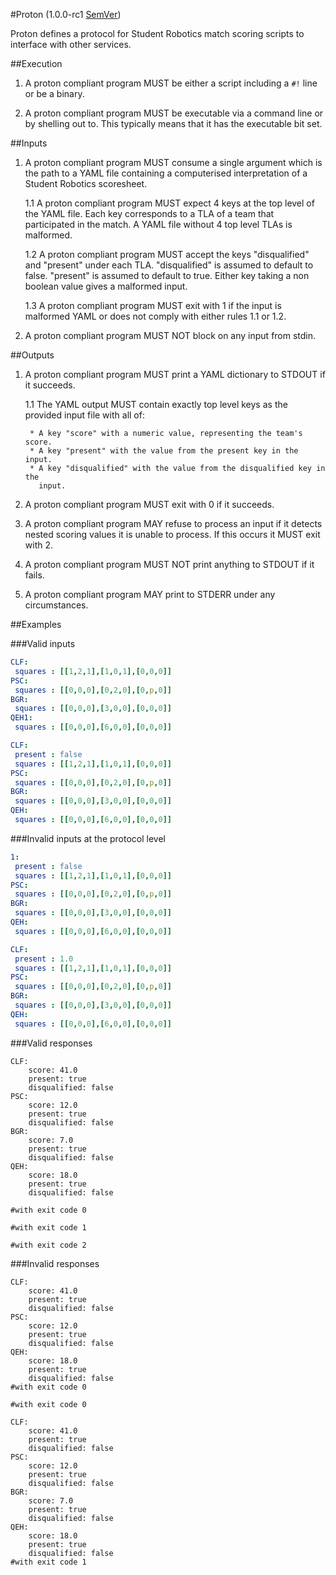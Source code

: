 #Proton (1.0.0-rc1 [SemVer](http://semver.org/))

Proton defines a protocol for Student Robotics match scoring scripts to
interface with other services.

##Execution

1. A proton compliant program MUST be either a script including a `#!` line
   or be a binary.

2. A proton compliant program MUST be executable via a command line or by
   shelling out to. This typically means that it has the executable bit set.

##Inputs

1. A proton compliant program MUST consume a single argument which is the
   path to a YAML file containing a computerised interpretation of a Student
   Robotics scoresheet.

    1.1 A proton compliant program MUST expect 4 keys at the top level of the
        YAML file. Each key corresponds to a TLA of a team that participated in the
        match. A YAML file without 4 top level TLAs is malformed.

    1.2 A proton compliant program MUST accept the keys "disqualified" and
        "present" under each TLA. "disqualified" is assumed to default to false.
        "present" is assumed to default to true. Either key taking a non
        boolean value gives a malformed input.

    1.3 A proton compliant program MUST exit with 1 if the input is malformed
        YAML or does not comply with either rules 1.1 or 1.2.

2. A proton compliant program MUST NOT block on any input from stdin.

##Outputs

1. A proton compliant program MUST print a YAML dictionary to STDOUT if it
   succeeds.

    1.1 The YAML output MUST contain exactly top level keys as the provided
        input file with all of:

        * A key "score" with a numeric value, representing the team's score.
        * A key "present" with the value from the present key in the input.
        * A key "disqualified" with the value from the disqualified key in the
          input.

2. A proton compliant program MUST exit with 0 if it succeeds.

3. A proton compliant program MAY refuse to process an input if it detects
   nested scoring values it is unable to process. If this occurs it MUST
   exit with 2.

4. A proton compliant program MUST NOT print anything to STDOUT if it fails.

5. A proton compliant program MAY print to STDERR under any circumstances.


##Examples

###Valid inputs

```yaml
CLF:
 squares : [[1,2,1],[1,0,1],[0,0,0]]
PSC:
 squares : [[0,0,0],[0,2,0],[0,p,0]]
BGR:
 squares : [[0,0,0],[3,0,0],[0,0,0]]
QEH1:
 squares : [[0,0,0],[6,0,0],[0,0,0]]
```

```yaml
CLF:
 present : false
 squares : [[1,2,1],[1,0,1],[0,0,0]]
PSC:
 squares : [[0,0,0],[0,2,0],[0,p,0]]
BGR:
 squares : [[0,0,0],[3,0,0],[0,0,0]]
QEH:
 squares : [[0,0,0],[6,0,0],[0,0,0]]
```

###Invalid inputs at the protocol level

```yaml
1:
 present : false
 squares : [[1,2,1],[1,0,1],[0,0,0]]
PSC:
 squares : [[0,0,0],[0,2,0],[0,p,0]]
BGR:
 squares : [[0,0,0],[3,0,0],[0,0,0]]
QEH:
 squares : [[0,0,0],[6,0,0],[0,0,0]]
```

```yaml
CLF:
 present : 1.0
 squares : [[1,2,1],[1,0,1],[0,0,0]]
PSC:
 squares : [[0,0,0],[0,2,0],[0,p,0]]
BGR:
 squares : [[0,0,0],[3,0,0],[0,0,0]]
QEH:
 squares : [[0,0,0],[6,0,0],[0,0,0]]
```

###Valid responses

```
CLF:
    score: 41.0
    present: true
    disqualified: false
PSC:
    score: 12.0
    present: true
    disqualified: false
BGR:
    score: 7.0
    present: true
    disqualified: false
QEH:
    score: 18.0
    present: true
    disqualified: false

#with exit code 0
```

```
#with exit code 1
```

```
#with exit code 2
```

###Invalid responses

```
CLF:
    score: 41.0
    present: true
    disqualified: false
PSC:
    score: 12.0
    present: true
    disqualified: false
QEH:
    score: 18.0
    present: true
    disqualified: false
#with exit code 0
```

```
#with exit code 0
```

```
CLF:
    score: 41.0
    present: true
    disqualified: false
PSC:
    score: 12.0
    present: true
    disqualified: false
BGR:
    score: 7.0
    present: true
    disqualified: false
QEH:
    score: 18.0
    present: true
    disqualified: false
#with exit code 1
```

